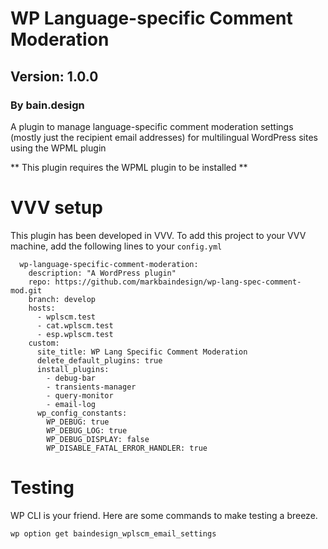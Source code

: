 # WP Language-specific Comment Moderation

## Version: 1.0.0

### By bain.design

A plugin to manage language-specific comment moderation settings (mostly just the recipient email addresses) for multilingual WordPress sites using the WPML plugin

** This plugin requires the WPML plugin to be installed **

# VVV setup
This plugin has been developed in VVV. To add this project to your VVV machine, add the following lines to your `config.yml` 

```
  wp-language-specific-comment-moderation:
    description: "A WordPress plugin"
    repo: https://github.com/markbaindesign/wp-lang-spec-comment-mod.git
    branch: develop
    hosts:
      - wplscm.test
      - cat.wplscm.test
      - esp.wplscm.test
    custom:
      site_title: WP Lang Specific Comment Moderation
      delete_default_plugins: true
      install_plugins:
        - debug-bar
        - transients-manager
        - query-monitor
        - email-log
      wp_config_constants:
        WP_DEBUG: true
        WP_DEBUG_LOG: true
        WP_DEBUG_DISPLAY: false
        WP_DISABLE_FATAL_ERROR_HANDLER: true
```

# Testing

WP CLI is your friend. Here are some commands to make testing a breeze.

```
wp option get baindesign_wplscm_email_settings
```